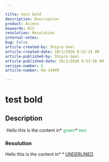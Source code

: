 ```yaml
---  

title: test bold  
description: Description  
product: Access  
keywords: KCS  
resolution: Resolution  
internal-notes:   
bug: False  
article-created-by: Shipra Goel  
article-created-date: 10/1/2020 8:52:31 AM  
article-published-by: Shipra Goel  
article-published-date: 10/1/2020 8:53:58 AM  
version-number: 6  
article-number: KA-14499

---  
```


# test bold

## Description

 Hello this is the content in* <span style="color:#27ae60;">green</span>*<span style="color:#27ae60;"> text</span>

### Resolution

Hello this is the content in* * <u>UNDERLINED</u>
